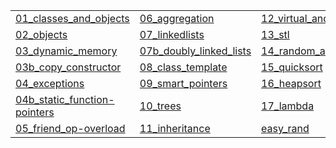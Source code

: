 |   |   |   |
|---|---|---|
| [01_classes_and_objects](https://gitpitch.com/jcausey-astate/CS2124_lecture_notes?p=01_classes_and_objects) | [06_aggregation](https://gitpitch.com/jcausey-astate/CS2124_lecture_notes?p=06_aggregation) | [12_virtual_and_polymorphism](https://gitpitch.com/jcausey-astate/CS2124_lecture_notes?p=12_virtual_and_polymorphism) |
| [02_objects](https://gitpitch.com/jcausey-astate/CS2124_lecture_notes?p=02_objects) | [07_linkedlists](https://gitpitch.com/jcausey-astate/CS2124_lecture_notes?p=07_linkedlists) | [13_stl](https://gitpitch.com/jcausey-astate/CS2124_lecture_notes?p=13_stl) |
| [03_dynamic_memory](https://gitpitch.com/jcausey-astate/CS2124_lecture_notes?p=03_dynamic_memory) | [07b_doubly_linked_lists](https://gitpitch.com/jcausey-astate/CS2124_lecture_notes?p=07b_doubly_linked_lists) | [14_random_access](https://gitpitch.com/jcausey-astate/CS2124_lecture_notes?p=14_random_access) |
| [03b_copy_constructor](https://gitpitch.com/jcausey-astate/CS2124_lecture_notes?p=03b_copy_constructor) | [08_class_template](https://gitpitch.com/jcausey-astate/CS2124_lecture_notes?p=08_class_template) | [15_quicksort](https://gitpitch.com/jcausey-astate/CS2124_lecture_notes?p=15_quicksort) |
| [04_exceptions](https://gitpitch.com/jcausey-astate/CS2124_lecture_notes?p=04_exceptions) | [09_smart_pointers](https://gitpitch.com/jcausey-astate/CS2124_lecture_notes?p=09_smart_pointers) | [16_heapsort](https://gitpitch.com/jcausey-astate/CS2124_lecture_notes?p=16_heapsort) |
| [04b_static_function-pointers](https://gitpitch.com/jcausey-astate/CS2124_lecture_notes?p=04b_static_function-pointers) | [10_trees](https://gitpitch.com/jcausey-astate/CS2124_lecture_notes?p=10_trees) | [17_lambda](https://gitpitch.com/jcausey-astate/CS2124_lecture_notes?p=17_lambda) |
| [05_friend_op-overload](https://gitpitch.com/jcausey-astate/CS2124_lecture_notes?p=05_friend_op-overload) | [11_inheritance](https://gitpitch.com/jcausey-astate/CS2124_lecture_notes?p=11_inheritance) | [easy_rand](https://gitpitch.com/jcausey-astate/CS2124_lecture_notes?p=easy_rand) |

